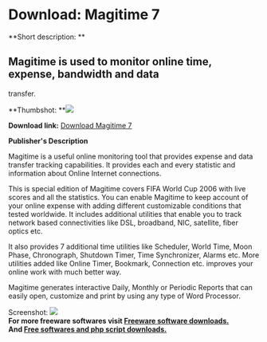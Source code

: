 # Download: Magitime 7

**Short description: **

## Magitime is used to monitor online time, expense, bandwidth and data
transfer.

  
**Thumbshot: **![](http://www.freewarefiles.com/screenshot/magitime_md.gif)   
  
**Download link:** [Download Magitime 7](http://freesoftwares.boysofts.com/Magitime_program_2788.html)  
  

**Publisher's Description**  
  

Magitime is a useful online monitoring tool that provides expense and data
transfer tracking capabilities. It provides each and every statistic and
information about Online Internet connections.

This is special edition of Magitime covers FIFA World Cup 2006 with live
scores and all the statistics. You can enable Magitime to keep account of your
online expense with adding different customizable conditions that tested
worldwide. It includes additional utilities that enable you to track network
based connectivities like DSL, broadband, NIC, satellite, fiber optics etc.

It also provides 7 additional time utilities like Scheduler, World Time, Moon
Phase, Chronograph, Shutdown Timer, Time Synchronizer, Alarms etc. More
utilities added like Online Timer, Bookmark, Connection etc. improves your
online work with much better way.

Magitime generates interactive Daily, Monthly or Periodic Reports that can
easily open, customize and print by using any type of Word Processor.

  
  
Screenshot: ![](http://www.freewarefiles.com/screenshot/magitime.gif)  
**For more freeware softwares visit [Freeware software downloads.](http://freesoftwares.boysofts.com/)**   
**And [Free softwares and php script downloads.](http://www.boysofts.com/)**

